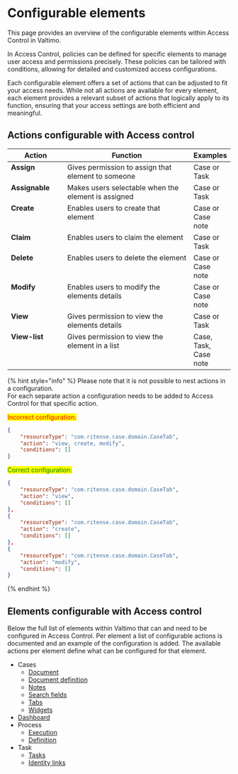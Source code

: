 # Configurable elements

This page provides an overview of the configurable elements within Access Control in Valtimo.

In Access Control, policies can be defined for specific elements to manage user access and permissions precisely. These policies can be tailored with conditions, allowing for detailed and customized access configurations.

Each configurable element offers a set of actions that can be adjusted to fit your access needs. While not all actions are available for every element, each element provides a relevant subset of actions that logically apply to its function, ensuring that your access settings are both efficient and meaningful.

## Actions configurable with Access control

<table><thead><tr><th width="131" valign="top">Action</th><th width="423" valign="top">Function</th><th valign="top">Examples</th></tr></thead><tbody><tr><td valign="top"><strong>Assign</strong></td><td valign="top">Gives permission to assign that element to someone</td><td valign="top">Case or Task</td></tr><tr><td valign="top"><strong>Assignable</strong></td><td valign="top">Makes users selectable when the element is assigned</td><td valign="top">Case or Task</td></tr><tr><td valign="top"><strong>Create</strong></td><td valign="top">Enables users to create that element</td><td valign="top">Case or Case note</td></tr><tr><td valign="top"><strong>Claim</strong></td><td valign="top">Enables users to claim the element</td><td valign="top">Case or Task</td></tr><tr><td valign="top"><strong>Delete</strong></td><td valign="top">Enables users to delete the element</td><td valign="top">Case or Case note</td></tr><tr><td valign="top"><strong>Modify</strong></td><td valign="top">Enables users to modify the elements details</td><td valign="top">Case or Case note</td></tr><tr><td valign="top"><strong>View</strong></td><td valign="top">Gives permission to view the elements details</td><td valign="top">Case or Task</td></tr><tr><td valign="top"><strong>View-list</strong></td><td valign="top">Gives permission to view the element in a list</td><td valign="top">Case, Task, Case note</td></tr></tbody></table>

{% hint style="info" %}
Please note that it is not possible to nest actions in a configuration.\
For each separate action a configuration needs to be added to Access Control for that specific action.

<mark style="color:red;">Incorrect configuration:</mark>

```json
{
    "resourceType": "com.ritense.case.domain.CaseTab",
    "action": "view, create, modify",
    "conditions": []
}
```

<mark style="color:green;">Correct configuration:</mark>

```json
{
    "resourceType": "com.ritense.case.domain.CaseTab",
    "action": "view",
    "conditions": []
},
{
    "resourceType": "com.ritense.case.domain.CaseTab",
    "action": "create",
    "conditions": []
},
{
    "resourceType": "com.ritense.case.domain.CaseTab",
    "action": "modify",
    "conditions": []
}
```
{% endhint %}

## Elements configurable with Access control

Below the full list of elements within Valtimo that can and need to be configured in Access Control. Per element a list of configurable actions is documented and an example of the configuration is added. The available actions per element define what can be configured for that element.

* Cases
  * [Document](../case/document-definition.md#access-control)
  * [Document definition](../case/document-definition.md#access-control)
  * [Notes](broken-reference)
  * [Search fields](../case/case-list/search-fields.md#access-control)
  * [Tabs](../case/case-detail/tabs/#access-control)
  * [Widgets](../case/case-detail/tabs/widgets.md#access-control)
* [Dashboard](../dashboard/#access-control)
* Process
  * [Execution](../process/#access-control)
  * [Definition](../process/#access-control)
* Task
  * [Tasks](../case/tasks/#access-control)
  * [Identity links](../case/tasks/#access-control)
